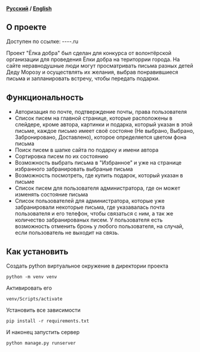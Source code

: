 #### <a href="https://github.com/grimma2/wishtree">Русский</a> / <a href="https://github.com/grimma2/wishtree/blob/main/README-en.md">English</a>

## О проекте

Доступен по ссылке: ----.ru

Проект "Ёлка добра" был сделан для конкурса от волонтёрской организации для проведения Ёлки добра на територрии города. 
На сайте неравнодушные люди могут просматривать письма разных детей Деду Морозу и осуществлять их желания, выбрав понравившиеся письма и запланировать встречу, 
чтобы передать подарки.

## Функциональность

- Авторизация по почте, подтверждение почты, права пользователя
- Список писем на главной странице, которые расположены в слейдере, кроме автора, картинки и подарка, который указан в этой письме, каждое письмо имеет своё состояне (Не выбрано, Выбрано, Забронировано, Доставлено), которое определяется цветом фона письма
- Поиск писем в шапке сайта по подарку и имени автора
- Сортировка писем по их состоянию
- Возможность выбрать письма в "Избранное" и уже на странице избранного забранировать выбраные письма
- Возможность посмотреть, где купить подарок, который указан в письме
- Список писем для пользователя администратора, где он может изменять состояние письма
- Список пользователей для администратора, которые уже забранировали некоторые письма, где указавалась почта пользователя и его телефон, чтобы связаться с ним, а так же количество забранированых писем. У пользователя есть возможность отменить бронь у любого пользователя, на случай, если пользователь не выходит на связь.

## Как установить

Создать python виртуальное окружение в директории проекта
```
python -m venv venv
```
Активировать его
```
venv/Scripts/activate
```
Установить все зависимости
```
pip install -r requirements.txt
```
И наконец запустить сервер
```
python manage.py runserver
```
